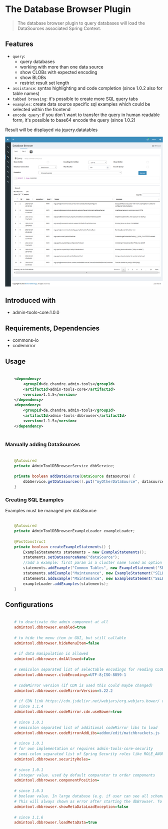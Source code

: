 # The Database Browser Plugin
> The database browser plugin to query databases
> will load the DataSources associated Spring Context.


## Features
* `query`: 
  * query databases
  * working with more than one data source
  * show CLOBs with expected encoding
  * show BLOBs
  * restrict result set length
* `assistance`: syntax highlighting and code completion (since 1.0.2 also for table names)
* `tabbed browsing`: it's possible to create more SQL query tabs
* `examples`: create data source specific sql examples which could be selected within the frontend 
* `encode query`: if you don't want to transfer the query in human readable form, it's possible to base64 encode the query (since 1.0.2)

Result will be displayed via jquery.datatables 

![Preview image](doc/screen_dbbrowser_org2.png?raw=true "AdminTool Database-Browser UI")

## Introduced with
* admin-tools-core:1.0.0

## Requirements, Dependencies
* commons-io
* codemirror

## Usage

```xml

	<dependency>
		<groupId>de.chandre.admin-tools</groupId>
		<artifactId>admin-tools-core</artifactId>
		<version>1.1.5</version>
	</dependency>
	<dependency>
		<groupId>de.chandre.admin-tools</groupId>
		<artifactId>admin-tools-dbbrowser</artifactId>
		<version>1.1.5</version>
	</dependency>
	
```

### Manually adding DataSources

```java

	@Autowired
	private AdminToolDBBrowserService dbbService;
	
	private boolean addDataSource(DataSource datasource) {
		dbbService.getDatasources().put("myOtherDataSource", datasource)
	}

```

### Creating SQL Examples 
Examples must be managed per dataSource

```java

	@Autowired
	private AdminToolDBBrowserExampleLoader exampleLoader;

	@PostConstruct
	private boolean createExampleStatements() {
		ExampleStatements statements = new ExampleStatements();
		statements.setDatasourceName("dataSource");
		//add a example: first param is a cluster name (used as option group in UI), secend param is the example itself with a name and the statement
		statements.addExample("Common Tables", new ExampleStatement("SELECT * from LOGGING", "Select all from Logging table"));
		statements.addExample("Maintenance", new ExampleStatement("SELECT * from SCHEMA_VERSION", "Show Flyway migrations"));
		statements.addExample("Maintenance", new ExampleStatement("SELECT * from USER_JOBS", "Show database jobs"));
		exampleLoader.addExamples(statements);
	}
```

## Configurations

```ini

	# to deactivate the admin component at all
	admintool.dbbrowser.enabled=true
	
	# to hide the menu item in GUI, but still callable
	admintool.dbbrowser.hideMenuItem=false
	
	# if data manipulation is allowed 
	admintool.dbbrowser.dmlAllowed=false
	
	# semicolon separated list of selectable encodings for reading CLOB fields
	admintool.dbbrowser.clobEncodings=UTF-8;ISO-8859-1
	
	# codeMirror version (if CDN is used this could maybe changed)
	admintool.dbbrowser.codeMirrorVersion=5.22.2
	
	# if CDN link https://cdn.jsdelivr.net/webjars/org.webjars.bower/ or https://cdn.jsdelivr.net/webjars/ should be used
	# since 1.1.4
	admintool.dbbrowser.codeMirror.cdn.useBower=true
	
	# since 1.0.1
	# semicolon separated list of additional codeMirror libs to load 
	admintool.dbbrowser.codeMirrorAddLibs=addon/edit/matchbrackets.js
	
	# since 1.0.1
	# for own implementation or requires admin-tools-core-security
	# semi-colon separated list of Spring Security roles like ROLE_ANONYMOUS;ROLE_ADMIN
	admintool.dbbrowser.securityRoles=
	
	# since 1.0.1
	# integer value. used by default comparator to order components
	admintool.dbbrowser.componentPosition=
	
	# since 1.0.3
	# boolean value. In large database (e.g. if user can see all schemas in an oracle) a exception could happen while fetching metadata.
	# This will always shown as error after starting the dbBrowser. To deactivate this error message ste this to true.
	admintool.dbbrowser.showMetaDataLoadException=false
	
	# since 1.1.6
	admintool.dbbrowser.loadMetaData=true
	
```